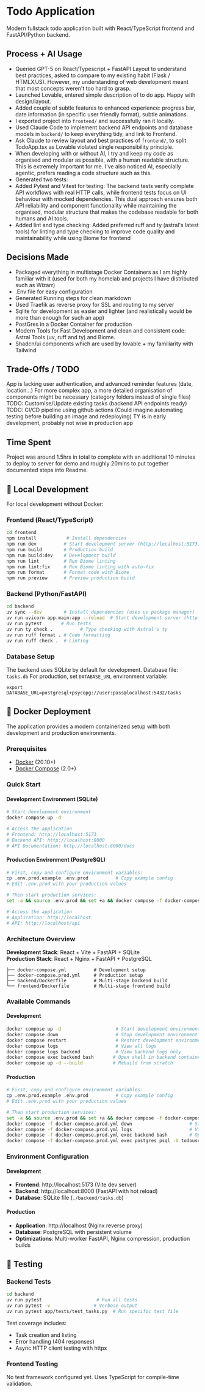 # Todo Application

Modern fullstack todo application built with React/TypeScript frontend and FastAPI/Python backend.

## Process + AI Usage

- Queried GPT-5 on React/Typescript + FastAPI Layout to understand best practices, asked to compare to my existing habit (Flask / HTMLX/JS). However, my understanding of web development meant that most concepts weren't too hard to grasp.
- Launched Lovable, entered simple description of to do app. Happy with design/layout.
- Added couple of subtle features to enhanced experience: progress bar, date information (in specific user friendly format), subtle animations.
- I exported project into `frontend/` and successfully ran it locally.
- Used Claude Code to implement backend API endpoints and database models in `backend/` to keep everything tidy, and link to Frontend.
- Ask Claude to review layout and best practices of `frontend/`, to split TodoApp.tsx as Lovable violated single responsibility principle.
- When developing with or without AI, I try and keep my code as organised and modular as possible, with a human readable structure. This is extremely important for me. I've also noticed AI, especially agentic, prefers reading a code structure such as this.
- Generated two tests:
- Added Pytest and Vitest for testing: The backend tests verify complete API workflows with real HTTP calls, while frontend tests focus on UI behaviour with mocked dependencies. This dual approach ensures both API reliability and component functionality while maintaining the organised, modular structure that makes the codebase readable for both humans and AI tools.
- Added lint and type checking: Added preferred ruff and ty (astral's latest tools) for linting and type checking to improve code quality and maintainability while using Biome for frontend 


## Decisions Made

- Packaged everything in multistage Docker Containers as I am highly familiar with it (used for both my homelab and projects I have distributed such as Wizarr)
- .Env file for easy configuration
- Generated Running steps for clean markdown
- Used Traefik as reverse proxy for SSL and routing to my server 
- Sqlite for development as easier and lighter (and realistically would be more than enough for such an app)
- PostGres in a Docker Container for production
- Modern Tools for Fast Development and clean and consistent code: Astral Tools (uv, ruff and ty) and Biome.
- Shadcn/ui components which are used by lovable + my familiarity with Tailwind  

## Trade-Offs / TODO

App is lacking user authentication, and advanced reminder features (date, location...)
For more complex app, a more detailed organisation of components might be necessary (category folders instead of single files)
TODO: Customise/Update existing tasks (backend API endpoints ready)
TODO: CI/CD pipeline using github actions (Could imagine automating testing before building an image and redeploying)
TY is in early development, probably not wise in production app

## Time Spent

Project was around 1.5hrs in total to complete with an additional 10 minutes to deploy to server for demo and roughly 20mins to put together documented steps into Readme.


## 🚀 Local Development

For local development without Docker:

### Frontend (React/TypeScript)
```bash
cd frontend
npm install           # Install dependencies
npm run dev          # Start development server (http://localhost:5173)
npm run build        # Production build
npm run build:dev    # Development build
npm run lint         # Run Biome linting
npm run lint:fix     # Run Biome linting with auto-fix
npm run format       # Format code with Biome
npm run preview      # Preview production build
```

### Backend (Python/FastAPI)
```bash
cd backend
uv sync --dev        # Install dependencies (uses uv package manager)
uv run uvicorn app.main:app --reload  # Start development server (http://localhost:8000)
uv run pytest       # Run tests
uv run ty check .          # Type checking with Astral's ty
uv run ruff format . # Code formatting
uv run ruff check .  # Linting
```

### Database Setup
The backend uses SQLite by default for development. Database file: `tasks.db`
For production, set `DATABASE_URL` environment variable:
```
export DATABASE_URL=postgresql+psycopg://user:pass@localhost:5432/tasks
```

## 🐳 Docker Deployment

The application provides a modern containerized setup with both development and production environments.

### Prerequisites

- [Docker](https://docs.docker.com/get-docker/) (20.10+)
- [Docker Compose](https://docs.docker.com/compose/install/) (2.0+)

### Quick Start

#### Development Environment (SQLite)
```bash
# Start development environment
docker compose up -d

# Access the application
# Frontend: http://localhost:5173
# Backend API: http://localhost:8000
# API Documentation: http://localhost:8000/docs
```

#### Production Environment (PostgreSQL)
```bash
# First, copy and configure environment variables:
cp .env.prod.example .env.prod          # Copy example config
# Edit .env.prod with your production values

# Then start production services:
set -a && source .env.prod && set +a && docker compose -f docker-compose.prod.yml -f docker-compose.override.yml up -d

# Access the application
# Application: http://localhost
# API: http://localhost/api
```

### Architecture Overview

**Development Stack**: React + Vite + FastAPI + SQLite  
**Production Stack**: React + Nginx + FastAPI + PostgreSQL

```
├── docker-compose.yml          # Development setup
├── docker-compose.prod.yml     # Production setup
├── backend/Dockerfile          # Multi-stage backend build
└── frontend/Dockerfile         # Multi-stage frontend build
```

### Available Commands

#### Development
```bash
docker compose up -d                    # Start development environment
docker compose down                     # Stop development environment
docker compose restart                  # Restart development environment
docker compose logs                     # View all logs
docker compose logs backend             # View backend logs only
docker compose exec backend bash       # Open shell in backend container
docker compose up -d --build           # Rebuild from scratch
```

#### Production
```bash
# First, copy and configure environment variables:
cp .env.prod.example .env.prod          # Copy example config
# Edit .env.prod with your production values

# Then start production services:
set -a && source .env.prod && set +a && docker compose -f docker-compose.prod.yml -f docker-compose.override.yml up -d
docker compose -f docker-compose.prod.yml down                     # Stop production environment
docker compose -f docker-compose.prod.yml logs                     # View all logs
docker compose -f docker-compose.prod.yml exec backend bash        # Open shell in backend container
docker compose -f docker-compose.prod.yml exec postgres psql -U todouser -d tasks  # Open PostgreSQL shell
```

### Environment Configuration

#### Development
- **Frontend**: http://localhost:5173 (Vite dev server)
- **Backend**: http://localhost:8000 (FastAPI with hot reload)
- **Database**: SQLite file (`./backend/tasks.db`)

#### Production
- **Application**: http://localhost (Nginx reverse proxy)
- **Database**: PostgreSQL with persistent volume
- **Optimizations**: Multi-worker FastAPI, Nginx compression, production builds

## 🧪 Testing

### Backend Tests
```bash
cd backend
uv run pytest                    # Run all tests
uv run pytest -v                # Verbose output
uv run pytest app/tests/test_tasks.py  # Run specific test file
```

Test coverage includes:
- Task creation and listing
- Error handling (404 responses)
- Async HTTP client testing with httpx

### Frontend Testing
No test framework configured yet. Uses TypeScript for compile-time validation.